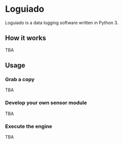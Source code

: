 # Loguiado
Loguiado is a data logging software written in Python 3.

## How it works
TBA

## Usage
### Grab a copy
TBA

### Develop your own sensor module
TBA

### Execute the engine
TBA
